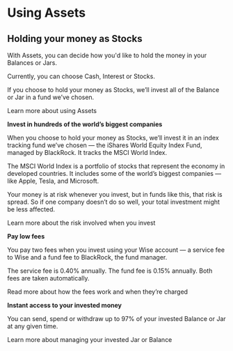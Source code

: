 # Using Assets  
## Holding your money as Stocks  
With Assets, you can decide how you'd like to hold the money in your Balances or Jars.

Currently, you can choose Cash, Interest or Stocks. 

If you choose to hold your money as Stocks, we’ll invest all of the Balance or Jar in a fund we’ve chosen.

Learn more about using Assets

 **Invest in hundreds of the world’s biggest companies**

When you choose to hold your money as Stocks, we’ll invest it in an index tracking fund we’ve chosen — the iShares World Equity Index Fund, managed by BlackRock. It tracks the MSCI World Index. 

The MSCI World Index is a portfolio of stocks that represent the economy in developed countries. It includes some of the world’s biggest companies — like Apple, Tesla, and Microsoft. 

Your money is at risk whenever you invest, but in funds like this, that risk is spread. So if one company doesn’t do so well, your total investment might be less affected.

Learn more about the risk involved when you invest

 **Pay low fees**

You pay two fees when you invest using your Wise account — a service fee to Wise and a fund fee to BlackRock, the fund manager. 

The service fee is 0.40% annually. The fund fee is 0.15% annually. Both fees are taken automatically.

Read more about how the fees work and when they’re charged

 **Instant access to your invested money**

You can send, spend or withdraw up to 97% of your invested Balance or Jar at any given time.

Learn more about managing your invested Jar or Balance
